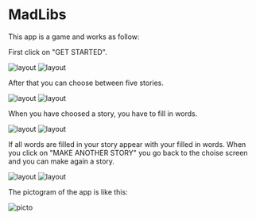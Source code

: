 # MadLibs

This app is a game and works as follow:

First click on "GET STARTED".

![layout](app/src/main/res/drawable/main.png) 
![layout](app/src/main/res/drawable/main_land.png)

After that you can choose between five stories.

![layout](app/src/main/res/drawable/choise.png) 
![layout](app/src/main/res/drawable/choise_land.png)

When you have choosed a story, you have to fill in words.

![layout](app/src/main/res/drawable/input.png) 
![layout](app/src/main/res/drawable/input_land.png)

If all words are filled in your story appear with your filled in words. When you click on "MAKE ANOTHER STORY" you go back to the choise screen and you can make again a story.

![layout](app/src/main/res/drawable/story.png) 
![layout](app/src/main/res/drawable/story_land.png)

The pictogram of the app is like this:

![picto](app/src/main/res/drawable/pictogram.png)
